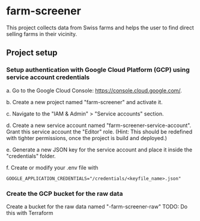 # farm-screener

This project collects data from Swiss farms and helps the user to find direct selling farms in their vicinity.

## Project setup

### Setup authentication with Google Cloud Platform (GCP) using service account credentials
a. Go to the Google Cloud Console: https://console.cloud.google.com/.

b. Create a new project named "farm-screener" and activate it.

c. Navigate to the "IAM & Admin" > "Service accounts" section.

d. Create a new service account named "farm-screener-service-account". Grant this service account the "Editor" role. (Hint: This should be redefined with tighter permissions, once the project is build and deployed.)

e. Generate a new JSON key for the service account and place it inside the "credentials" folder.

f. Create or modify your .env file with 
````
GOOGLE_APPLICATION_CREDENTIALS="/credentials/<keyfile_name>.json"
````
### Create the GCP bucket for the raw data

Create a bucket for the raw data named "<prefix>-farm-screener-raw"
TODO: Do this with Terraform